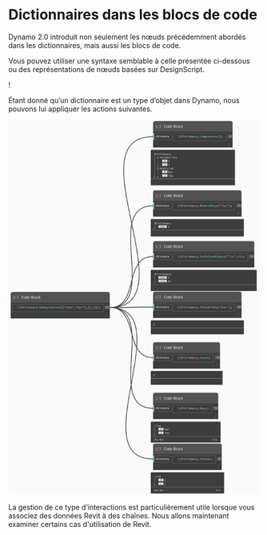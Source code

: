 # Dictionnaires dans les blocs de code

Dynamo 2.0 introduit non seulement les nœuds précédemment abordés dans les dictionnaires, mais aussi les blocs de code.

Vous pouvez utiliser une syntaxe semblable à celle présentée ci-dessous ou des représentations de nœuds basées sur DesignScript.

\![](<../images/5-5/1/what is a dictionary - what are the changes (1) (2).jpg>)

Étant donné qu’un dictionnaire est un type d’objet dans Dynamo, nous pouvons lui appliquer les actions suivantes.

![](../images/5-5/3/dictionariesincb-actionswithcodeblocks.jpg)

La gestion de ce type d’interactions est particulièrement utile lorsque vous associez des données Revit à des chaînes. Nous allons maintenant examiner certains cas d'utilisation de Revit.
